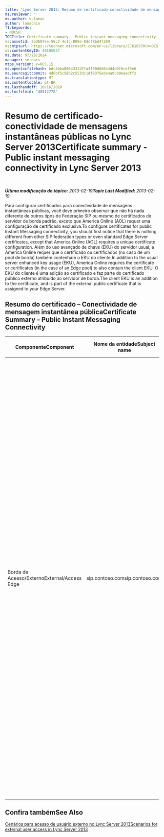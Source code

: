 ```yaml
---
title: 'Lync Server 2013: Resumo de certificado-conectividade de mensagens instantâneas públicas'
ms.reviewer: ''
ms.author: v-lanac
author: lanachin
f1.keywords:
- NOCSH
TOCTitle: Certificate summary - Public instant messaging connectivity
ms:assetid: 2b3687ee-50c2-4c1c-880e-8dcf8bd4f309
ms:mtpsurl: https://technet.microsoft.com/en-us/library/JJ618370(v=OCS.15)
ms:contentKeyID: 49105657
ms.date: 07/23/2014
manager: serdars
mtps_version: v=OCS.15
ms.openlocfilehash: bdc4bba8064332d7fa3f90d0d6a3d4b9f6cef9e6
ms.sourcegitcommit: 4d6bf5c58b2c553dc1df8375ede4a9cb9eaadff2
ms.translationtype: MT
ms.contentlocale: pt-BR
ms.lasthandoff: 10/16/2020
ms.locfileid: "48512778"
---
```

# <a name="certificate-summary---public-instant-messaging-connectivity-in-lync-server-2013"></a><span data-ttu-id="18ab9-102">Resumo de certificado-conectividade de mensagens instantâneas públicas no Lync Server 2013</span><span class="sxs-lookup"><span data-stu-id="18ab9-102">Certificate summary - Public instant messaging connectivity in Lync Server 2013</span></span>

<div data-xmlns="http://www.w3.org/1999/xhtml">

<div class="topic" data-xmlns="http://www.w3.org/1999/xhtml" data-msxsl="urn:schemas-microsoft-com:xslt" data-cs="https://msdn.microsoft.com/">

<div data-asp="https://msdn2.microsoft.com/asp">



</div>

<div id="mainSection">

<div id="mainBody">

<span> </span>

<span data-ttu-id="18ab9-103">_**Última modificação do tópico:** 2013-02-19_</span><span class="sxs-lookup"><span data-stu-id="18ab9-103">_**Topic Last Modified:** 2013-02-19_</span></span>

<span data-ttu-id="18ab9-104">Para configurar certificados para conectividade de mensagens instantâneas públicas, você deve primeiro observar que não há nada diferente de outros tipos de Federação SIP ou mesmo de certificados de servidor de borda padrão, exceto que America Online (AOL) requer uma configuração de certificado exclusiva.</span><span class="sxs-lookup"><span data-stu-id="18ab9-104">To configure certificates for public Instant Messaging connectivity, you should first notice that there is nothing different from other SIP federation types or even standard Edge Server certificates, except that America Online (AOL) requires a unique certificate configuration.</span></span> <span data-ttu-id="18ab9-105">Além do uso avançado de chave (EKU) do servidor usual, a America Online requer que o certificado ou certificados (no caso de um pool de borda) também contenham o EKU do cliente.</span><span class="sxs-lookup"><span data-stu-id="18ab9-105">In addition to the usual server enhanced key usage (EKU), America Online requires the certificate or certificates (in the case of an Edge pool) to also contain the client EKU.</span></span> <span data-ttu-id="18ab9-106">O EKU do cliente é uma adição ao certificado e faz parte do certificado público externo atribuído ao servidor de borda.</span><span class="sxs-lookup"><span data-stu-id="18ab9-106">The client EKU is an addition to the certificate, and is part of the external public certificate that is assigned to your Edge Server.</span></span>

<div>

## <a name="certificate-summary--public-instant-messaging-connectivity"></a><span data-ttu-id="18ab9-107">Resumo do certificado – Conectividade de mensagem instantânea pública</span><span class="sxs-lookup"><span data-stu-id="18ab9-107">Certificate Summary – Public Instant Messaging Connectivity</span></span>


<table>
<colgroup>
<col style="width: 25%" />
<col style="width: 25%" />
<col style="width: 25%" />
<col style="width: 25%" />
</colgroup>
<thead>
<tr class="header">
<th><span data-ttu-id="18ab9-108">Componente</span><span class="sxs-lookup"><span data-stu-id="18ab9-108">Component</span></span></th>
<th><span data-ttu-id="18ab9-109">Nome da entidade</span><span class="sxs-lookup"><span data-stu-id="18ab9-109">Subject name</span></span></th>
<th><span data-ttu-id="18ab9-110">Nomes alternativos de entidade (SAN)/Ordem</span><span class="sxs-lookup"><span data-stu-id="18ab9-110">Subject alternative names (SAN)/Order</span></span></th>
<th><span data-ttu-id="18ab9-111">Comments</span><span class="sxs-lookup"><span data-stu-id="18ab9-111">Comments</span></span></th>
</tr>
</thead>
<tbody>
<tr class="odd">
<td><p><span data-ttu-id="18ab9-112">Borda de Acesso/Externo</span><span class="sxs-lookup"><span data-stu-id="18ab9-112">External/Access Edge</span></span></p></td>
<td><p><span data-ttu-id="18ab9-113">sip.contoso.com</span><span class="sxs-lookup"><span data-stu-id="18ab9-113">sip.contoso.com</span></span></p></td>
<td><p><span data-ttu-id="18ab9-114">sip.contoso.com</span><span class="sxs-lookup"><span data-stu-id="18ab9-114">sip.contoso.com</span></span></p>
<p><span data-ttu-id="18ab9-115">webcon.contoso.com</span><span class="sxs-lookup"><span data-stu-id="18ab9-115">webcon.contoso.com</span></span></p>
<p><span data-ttu-id="18ab9-116">sip.fabrikam.com</span><span class="sxs-lookup"><span data-stu-id="18ab9-116">sip.fabrikam.com</span></span></p></td>
<td><p><span data-ttu-id="18ab9-117">O certificado deve ser de uma autoridade de certificação pública e deve ter o EKU do servidor e o EKU do cliente se a conectividade de IM pública com AOL for implantada.</span><span class="sxs-lookup"><span data-stu-id="18ab9-117">The certificate must be from a Public CA, and must have the server EKU and client EKU if public IM connectivity with AOL is to be deployed.</span></span> <span data-ttu-id="18ab9-118">O certificado é atribuído às interfaces do servidor de borda externo para:</span><span class="sxs-lookup"><span data-stu-id="18ab9-118">The certificate is assigned to the external Edge Server interfaces for:</span></span></p>
<ul>
<li><p><span data-ttu-id="18ab9-119">Serviço de Borda de Acesso</span><span class="sxs-lookup"><span data-stu-id="18ab9-119">Access Edge service</span></span></p></li>
<li><p><span data-ttu-id="18ab9-120">Web Conferencing Edge service</span><span class="sxs-lookup"><span data-stu-id="18ab9-120">Web Conferencing Edge service</span></span></p></li>
<li><p><span data-ttu-id="18ab9-121">serviço de Borda A/V</span><span class="sxs-lookup"><span data-stu-id="18ab9-121">A/V Edge service</span></span></p></li>
</ul>
<p><span data-ttu-id="18ab9-p103">Observe que os SANs são adicionados automaticamente ao certificado com base nas suas definições no Construtor de Topologia. É possível adicionar entradas SAN conforme necessário para domínios SIP adicionais e outras enteadas que precisam de suporte. O nome do assunto é replicado no SAN e deve estar presente para a operação correta.</span><span class="sxs-lookup"><span data-stu-id="18ab9-p103">Note that SANs are automatically added to the certificate based on your definitions in Topology Builder. You add SAN entries as needed for additional SIP domains and other entries that you need to support. The subject name is replicated in the SAN and must be present for correct operation.</span></span></p></td>
</tr>
</tbody>
</table>


</div>

<div>

## <a name="see-also"></a><span data-ttu-id="18ab9-125">Confira também</span><span class="sxs-lookup"><span data-stu-id="18ab9-125">See Also</span></span>


[<span data-ttu-id="18ab9-126">Cenários para acesso de usuário externo no Lync Server 2013</span><span class="sxs-lookup"><span data-stu-id="18ab9-126">Scenarios for external user access in Lync Server 2013</span></span>](lync-server-2013-scenarios-for-external-user-access.md)  
  

</div>

</div>

<span> </span>

</div>

</div>

</div>

